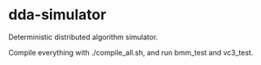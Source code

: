 dda-simulator
=============

Deterministic distributed algorithm simulator.

Compile everything with ./compile_all.sh, and run bmm_test and vc3_test.
